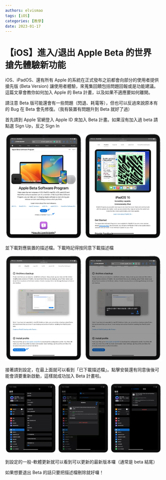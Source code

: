 ```yaml
---
authors: elvismao
tags: [iOS]
categories: [教學]
date: 2023-01-17
---
```


# 【iOS】進入/退出 Apple Beta 的世界 搶先體驗新功能

iOS、iPadOS、還有所有 Apple 的系統在正式發布之前都會向部分的使用者提供搶先版 (Beta Version) 讓使用者體驗，來蒐集回饋包括問題回報或是功能建議。這篇文章會教你如何加入 Apple 的 Beta 計畫，以及如果不適應要如何離開。

請注意 Beta 版可能還會有一些問題（閃退、耗電等），但也可以反過來說原本有的 Bug 在 Beta 會先修復。（我有裝置有問題升到 Beta 就好了過）

首先請到 Apple 官網登入 Apple ID 來加入 Beta 計畫。如果沒有加入過 beta 請點選 Sign Up，反之 Sign In

![登入](apple-beta-sign.webp)

並下載對應裝置的描述檔。下載時記得按同意下載描述檔

![下載描述檔](apple-beta-download.webp)

接著請到設定，在最上面就可以看到「已下載描述檔」。點擊安裝還有同意後後可能會須要重新啟動，這樣就成功加入 Beta 計畫啦。

![安裝](apple-beta-install.webp)

到設定的一般-軟體更新就可以看到可以更新的最新版本囉（通常是 beta 結尾）

如果想要退出 Beta 的話只要把描述檔刪除就好囉！
